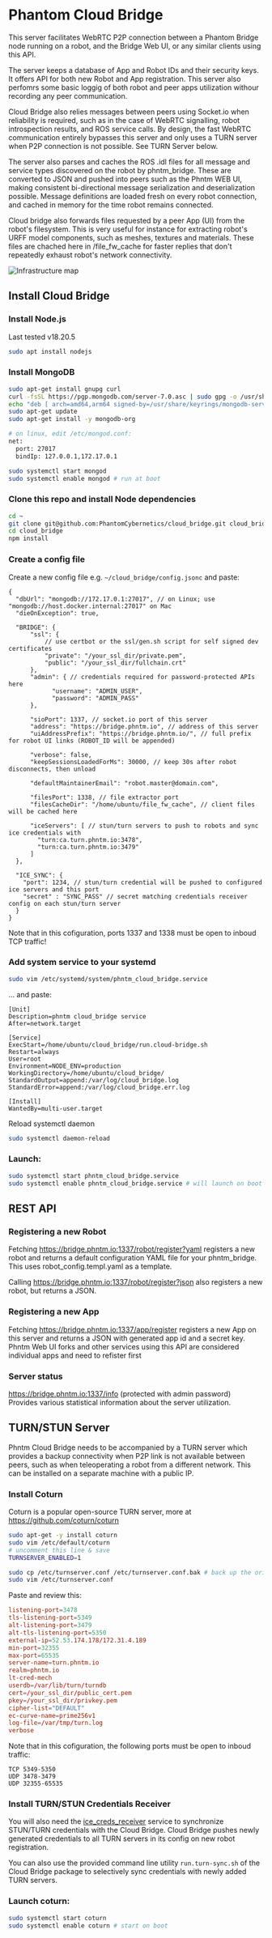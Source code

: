 # Phantom Cloud Bridge

This server facilitates WebRTC P2P connection between a Phantom Bridge node running on a robot, and the Bridge Web UI, or any similar clients using this API.

The server keeps a database of App and Robot IDs and their security keys. It offers API for both new Robot and App registration. This server also perfomrs some basic loggig of both robot and peer apps utilization withour recording any peer communication.

Cloud Bridge also relies messages between peers using Socket.io when reliability is required, such as in the case of WebRTC signalling, robot introspection results, and ROS service calls. By design, the fast WebRTC communication entirely bypasses this server and only uses a TURN server when P2P connection is not possible. See TURN Server below.

The server also parses and caches the ROS .idl files for all message and service types discovered on the robot by phntm_bridge. These are converted to JSON and pushed into peers such as the Phntm WEB UI, making consistent bi-directional message serialization and deserialization possible. Message definitions are loaded fresh on every robot connection, and cached in memory for the time robot remains connected.

Cloud bridge also forwards files requested by a peer App (UI) from the robot's filesystem. This is very useful for instance for extracting robot's URFF model components, such as meshes, textures and materials. These files are chached here in /file_fw_cache for faster replies that don't repeatedly exhaust robot's network connectivity.

![Infrastructure map](https://raw.githubusercontent.com/PhantomCybernetics/phntm_bridge_docs/refs/heads/main/img/Architecture_Cloud_Bridge.png)

## Install Cloud Bridge

### Install Node.js
Last tested v18.20.5
```bash
sudo apt install nodejs
```

### Install MongoDB
```bash
sudo apt-get install gnupg curl
curl -fsSL https://pgp.mongodb.com/server-7.0.asc | sudo gpg -o /usr/share/keyrings/mongodb-server-7.0.gpg --dearmor
echo "deb [ arch=amd64,arm64 signed-by=/usr/share/keyrings/mongodb-server-7.0.gpg ] https://repo.mongodb.org/apt/ubuntu jammy/mongodb-org/7.0 multiverse" | sudo tee /etc/apt/sources.list.d/mongodb-org-7.0.list
sudo apt-get update
sudo apt-get install -y mongodb-org

# on linux, edit /etc/mongod.conf:
net:
  port: 27017
  bindIp: 127.0.0.1,172.17.0.1

sudo systemctl start mongod
sudo systemctl enable mongod # run at boot
```

### Clone this repo and install Node dependencies
```bash
cd ~
git clone git@github.com:PhantomCybernetics/cloud_bridge.git cloud_bridge
cd cloud_bridge
npm install
```

### Create a config file
Create a new config file e.g. `~/cloud_bridge/config.jsonc` and paste:
```jsonc
{
  "dbUrl": "mongodb://172.17.0.1:27017", // on Linux; use "mongodb://host.docker.internal:27017" on Mac
  "dieOnException": true,

  "BRIDGE": {
      "ssl": {
          // use certbot or the ssl/gen.sh script for self signed dev certificates
          "private": "/your_ssl_dir/private.pem",
          "public": "/your_ssl_dir/fullchain.crt"
      },
      "admin": { // credentials required for password-protected APIs here
            "username": "ADMIN_USER",
            "password": "ADMIN_PASS"
      },

      "sioPort": 1337, // socket.io port of this server
      "address": "https://bridge.phntm.io", // address of this server
      "uiAddressPrefix": "https://bridge.phntm.io/", // full prefix for robot UI links (ROBOT_ID will be appended)
      
      "verbose": false,
      "keepSessionsLoadedForMs": 30000, // keep 30s after robot disconnects, then unload

      "defaultMaintainerEmail": "robot.master@domain.com",

      "filesPort": 1338, // file extractor port
      "filesCacheDir": "/home/ubuntu/file_fw_cache", // client files will be cached here

      "iceServers": [ // stun/turn servers to push to robots and sync ice credentials with
        "turn:ca.turn.phntm.io:3478",
        "turn:ca.turn.phntm.io:3479"
      ]
  },

  "ICE_SYNC": {
    "port": 1234, // stun/turn credential will be pushed to configured ice servers and this port
    "secret" : "SYNC_PASS" // secret matching credentials receiver config on each stun/turn server
  }
}
```
Note that in this cofiguration, ports 1337 and 1338 must be open to inboud TCP traffic!

### Add system service to your systemd
```bash
sudo vim /etc/systemd/system/phntm_cloud_bridge.service
```
... and paste:
```
[Unit]
Description=phntm cloud_bridge service
After=network.target

[Service]
ExecStart=/home/ubuntu/cloud_bridge/run.cloud-bridge.sh
Restart=always
User=root
Environment=NODE_ENV=production
WorkingDirectory=/home/ubuntu/cloud_bridge/
StandardOutput=append:/var/log/cloud_bridge.log
StandardError=append:/var/log/cloud_bridge.err.log

[Install]
WantedBy=multi-user.target
```
Reload systemctl daemon
```bash
sudo systemctl daemon-reload
```

### Launch:
```bash
sudo systemctl start phntm_cloud_bridge.service
sudo systemctl enable phntm_cloud_bridge.service # will launch on boot
```

## REST API

### Registering a new Robot

Fetching https://bridge.phntm.io:1337/robot/register?yaml registers a new robot and returns a default configuration YAML file for your phntm_bridge. This uses robot_config.templ.yaml as a template. 

Calling https://bridge.phntm.io:1337/robot/register?json also registers a new robot, but returns a JSON.

### Registering a new App

Fetching https://bridge.phntm.io:1337/app/register registers a new App on this server and returns a JSON with generated app id and a secret key. Phntm Web UI forks and other services using this API are considered individual apps and need to refister first

### Server status

https://bridge.phntm.io:1337/info (protected with admin password) \
Provides various statistical information about the server utilization.

## TURN/STUN Server
Phntm Cloud Bridge needs to be accompanied by a TURN server which provides a backup connectivity when P2P link is not available between peers, such as when teleoperating a robot from a different network. This can be installed on a separate machine with a public IP.

### Install Coturn
Coturn is a popular open-source TURN server, more at https://github.com/coturn/coturn

```bash
sudo apt-get -y install coturn
sudo vim /etc/default/coturn
# uncomment this line & save
TURNSERVER_ENABLED=1

sudo cp /etc/turnserver.conf /etc/turnserver.conf.bak # back up the original
sudo vim /etc/turnserver.conf
```

Paste and review this:
```conf
listening-port=3478
tls-listening-port=5349
alt-listening-port=3479
alt-tls-listening-port=5350
external-ip=52.53.174.178/172.31.4.189
min-port=32355
max-port=65535
server-name=turn.phntm.io
realm=phntm.io
lt-cred-mech
userdb=/var/lib/turn/turndb
cert=/your_ssl_dir/public_cert.pem
pkey=/your_ssl_dir/privkey.pem
cipher-list="DEFAULT"
ec-curve-name=prime256v1
log-file=/var/tmp/turn.log
verbose
```

Note that in this cofiguration, the following ports must be open to inboud traffic:
```
TCP	5349-5350
UDP	3478-3479
UDP	32355-65535
```

### Install TURN/STUN Credentials Receiver

You will also need the [ice_creds_receiver](https://github.com/PhantomCybernetics/ice_creds_receiver) service to synchronize STUN/TURN credentials with the Cloud Bridge. Cloud Bridge pushes newly generated credentials to all TURN servers in its config on new robot registration.

You can also use the provided command line utility `run.turn-sync.sh` of the Cloud Bridge package to selectively sync credentials with newly added TURN servers.

### Launch coturn:
```bash
sudo systemctl start coturn
sudo systemctl enable coturn # start on boot
```
